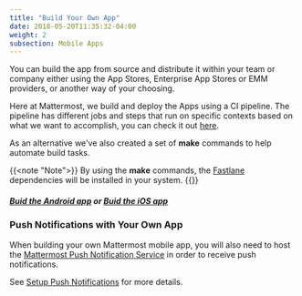 ```yaml
---
title: "Build Your Own App"
date: 2018-05-20T11:35:32-04:00
weight: 2
subsection: Mobile Apps
---
```


You can build the app from source and distribute it within your team or company either using the App Stores, Enterprise App Stores or EMM providers, or another way of your choosing.

Here at Mattermost, we build and deploy the Apps using a CI pipeline. The pipeline has different jobs and steps that run on specific contexts based on what we want to accomplish, you can check it out <a href="https://github.com/mattermost/mattermost-mobile/blob/master/.circleci/config.yml" target="_blank">here</a>.

As an alternative we've also created a set of **make** commands to help automate build tasks. 

{{<note "Note">}}
By using the **make** commands, the <a href="https://docs.fastlane.tools/#choose-your-installation-method" target="_blank">Fastlane</a> dependencies will be installed in your system.
{{</note>}}

##### [Buid the Android app](android) or [Buid the iOS app](ios)


### Push Notifications with Your Own App

When building your own Mattermost mobile app, you will also need to host the [Mattermost Push Notification Service](https://github.com/mattermost/mattermost-push-proxy) in order to receive push notifications.

See [Setup Push Notifications](/contribute/mobile/push-notifications/) for more details.

